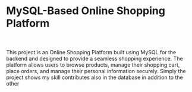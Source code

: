 <h1>MySQL-Based Online Shopping Platform</h1> <br><br>
This project is an Online Shopping Platform built using MySQL for the backend and designed to provide a seamless shopping experience.
The platform allows users to browse products, manage their shopping cart, place orders, and manage their personal information securely.
Simply the project shows my skill contributes also in the database in addition to the other
